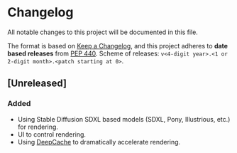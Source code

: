 # Changelog

All notable changes to this project will be documented in this file.

The format is based on [Keep a Changelog](https://keepachangelog.com/en/1.1.0/),
and this project adheres to **date based releases** from [PEP 440](https://peps.python.org/pep-0440/).
Scheme of releases: `v<4-digit year>.<1 or 2-digit month>.<patch starting at 0>`. 

## [Unreleased]

### Added

- Using Stable Diffusion SDXL based models (SDXL, Pony, Illustrious, etc.) for rendering.
- UI to control rendering.
- Using [DeepCache](https://github.com/horseee/DeepCache) to dramatically accelerate rendering. 
